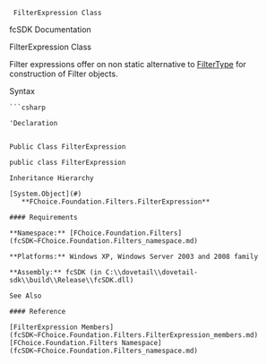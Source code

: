 ﻿     FilterExpression Class                                                   

fcSDK Documentation

FilterExpression Class

Filter expressions offer on non static alternative to [FilterType](fcSDK~FChoice.Foundation.Filters.FilterType.md) for construction of Filter objects.

Syntax

```vbnet
```csharp

'Declaration
 

Public Class FilterExpression 

public class FilterExpression 

Inheritance Hierarchy

[System.Object](#)  
   **FChoice.Foundation.Filters.FilterExpression**  

#### Requirements

**Namespace:** [FChoice.Foundation.Filters](fcSDK~FChoice.Foundation.Filters_namespace.md)

**Platforms:** Windows XP, Windows Server 2003 and 2008 family

**Assembly:** fcSDK (in C:\\dovetail\\dovetail-sdk\\build\\Release\\fcSDK.dll)

See Also

#### Reference

[FilterExpression Members](fcSDK~FChoice.Foundation.Filters.FilterExpression_members.md)  
[FChoice.Foundation.Filters Namespace](fcSDK~FChoice.Foundation.Filters_namespace.md)